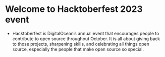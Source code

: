 # Welcome to Hacktoberfest 2023 event

* Hacktoberfest is DigitalOcean’s annual event that encourages people to contribute to open source throughout October. It is all about giving back to those projects, sharpening skills, and celebrating all things open source, especially the people that make open source so special.